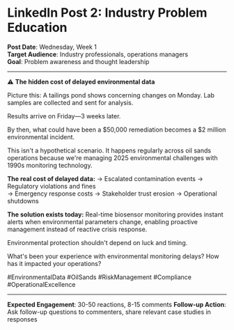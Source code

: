 # LinkedIn Post 2: Industry Problem Education

**Post Date**: Wednesday, Week 1  
**Target Audience**: Industry professionals, operations managers  
**Goal**: Problem awareness and thought leadership

---

⚠️ **The hidden cost of delayed environmental data**

Picture this: A tailings pond shows concerning changes on Monday. Lab samples are collected and sent for analysis.

Results arrive on Friday—3 weeks later.

By then, what could have been a $50,000 remediation becomes a $2 million environmental incident.

This isn't a hypothetical scenario. It happens regularly across oil sands operations because we're managing 2025 environmental challenges with 1990s monitoring technology.

**The real cost of delayed data:**
→ Escalated contamination events
→ Regulatory violations and fines  
→ Emergency response costs
→ Stakeholder trust erosion
→ Operational shutdowns

**The solution exists today:** Real-time biosensor monitoring provides instant alerts when environmental parameters change, enabling proactive management instead of reactive crisis response.

Environmental protection shouldn't depend on luck and timing.

What's been your experience with environmental monitoring delays? How has it impacted your operations?

#EnvironmentalData #OilSands #RiskManagement #Compliance #OperationalExcellence

---

**Expected Engagement**: 30-50 reactions, 8-15 comments
**Follow-up Action**: Ask follow-up questions to commenters, share relevant case studies in responses